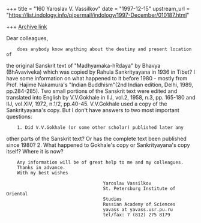 +++
title = "160 Yaroslav V. Vassilkov"
date = "1997-12-15"
upstream_url = "https://list.indology.info/pipermail/indology/1997-December/010187.html"

+++
[Archive link](https://list.indology.info/pipermail/indology/1997-December/010187.html)

Dear colleagues,

        does anybody know anything about the destiny and present location of
the original Sanskrit text of "Madhyamaka-hRdaya" by Bhavya (BhAvaviveka)
which was copied by Rahula Sankrityayana in 1936 in Tibet? I have some
information on what happened to it before 1980 - mostly from Prof. Hajime
Nakamura's "Indian Buddhism"(2nd Indian edition, Delhi, 1989, pp.284-285).
Two small portions of the Sanskrit text were
edited and translated into English by V.V.Gokhale in IIJ, vol.2, 1958, n.3,
pp. 165-180 and IIJ, vol.XIV, 1972, n.1/2, pp.40-45. V.V.Gokhale used a copy of the
Sankrityayana's copy. But I don't have answers to two most important questions:

        1. Did V.V.Gokhale (or some other scholar) published later any
other parts of the Sanskrit text? Or has the complete text been published
since 1980?
        2. What happened to Gokhale's copy or Sankrityayana's copy itself?
Where it is now?

        Any information will be of great help to me and my colleagues.
        Thanks in advance.
        With my best wishes

                                        Yaroslav Vassilkov
                                        St. Petersburg Institute of Oriental
                                        Studies
                                        Russian Academy of Sciences
                                        yavass at yavass.usr.pu.ru
                                        tel/fax: 7 (812) 275 8179



